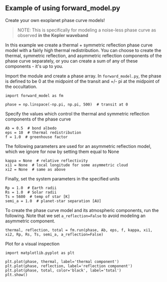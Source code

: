 ## Example of using forward_model.py
Create your own exoplanet phase curve models!

> NOTE: This is specifically for modeling a noise-less phase curve as observed **in the Kepler waveband**

In this example we create a thermal + symmetric reflection phase curve model with a fairly high thermal redistribution.
You can choose to create the thermal, symmetric reflection, and asymmetric reflection components of the phase curve separately, or you can create a sum of any of these components - it's up to you.

Import the module and create a phase array. In `forward_model.py`, the phase is defined to be 0 at the midpoint of the transit and +/- pi at the midpoint of the occultation. 
```
import forward_model as fm

phase = np.linspace(-np.pi, np.pi, 500)  # transit at 0
```
Specify the values which control the thermal and symmetric reflection components of the phase curve
```
Ab = 0.5  # bond albedo
eps = 10  # thermal redistribution
f = 1.0  # greenhouse factor
```

The following parameters are used for an asymmetric reflection model, which we ignore for now by setting them equal to None
```
kappa = None  # relative reflectivity
xi1 = None  # local longitude for some asymmetric cloud
xi2 = None  # same as above
```

Finally, set the system parameters in the specified units
```
Rp = 1.0  # Earth radii
Rs = 1.0  # Solar radii
Ts = 5600  # temp of star [K]
semi_a = 1.0  # planet-star separation [AU]
```

To create the phase curve model and its atmospheric components, run the following. Note that we set `a_reflection=False` to avoid modeling an asymmetric component.
```
thermal, reflection, total = fm.run(phase, Ab, eps, f, kappa, xi1, xi2, Rp, Rs, Ts, semi_a, a_reflection=False)
```

Plot for a visual inspection
```
import matplotlib.pyplot as plt

plt.plot(phase, thermal, label='thermal component')
plt.plot(phase, reflection, label='reflection component')
plt.plot(phase, total, color='black', label='total')
plt.show()
```

